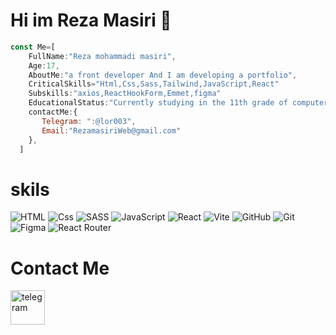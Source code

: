 # Hi im Reza Masiri 👋

```js
const Me=[
    FullName:"Reza mohammadi masiri",
    Age:17,
    AboutMe:"a front developer And I am developing a portfolio",
    CriticalSkills="Html,Css,Sass,Tailwind,JavaScript,React"
    Subskills:"axios,ReactHookForm,Emmet,figma"
    EducationalStatus:"Currently studying in the 11th grade of computer science",
    contactMe:{
       Telegram: ":@lor003",
       Email:"RezamasiriWeb@gmail.com"
    },
  ]
```
# skils
<img alt="HTML" src="https://img.shields.io/badge/HTML-E34F26?logo=html5&logoColor=white&style=for-the-badge" /> <img alt="Css" src="https://img.shields.io/badge/CSS-1572B6?logo=css3&logoColor=white&style=for-the-badge" /> ![SASS](https://img.shields.io/badge/SASS-hotpink.svg?style=for-the-badge&logo=SASS&logoColor=white)  <img alt="JavaScript" src="https://img.shields.io/badge/JavaScript-F7DF1E?logo=javascript&logoColor=white&style=for-the-badge" /> ![React](https://img.shields.io/badge/react-%2320232a.svg?style=for-the-badge&logo=react&logoColor=%2361DAFB) ![Vite](https://img.shields.io/badge/vite-%23646CFF.svg?style=for-the-badge&logo=vite&logoColor=white)
![GitHub](https://img.shields.io/badge/github-%23121011.svg?style=for-the-badge&logo=github&logoColor=white) ![Git](https://img.shields.io/badge/git-%23F05033.svg?style=for-the-badge&logo=git&logoColor=white) ![Figma](https://img.shields.io/badge/figma-%23F24E1E.svg?style=for-the-badge&logo=figma&logoColor=white) ![React Router](https://img.shields.io/badge/React_Router-CA4245?style=for-the-badge&logo=react-router&logoColor=white)

# Contact Me
[<img width="55" height="55" src="https://img.icons8.com/3d-fluency/55/telegram.png" alt="telegram"/>](https://t.me/lor003)
